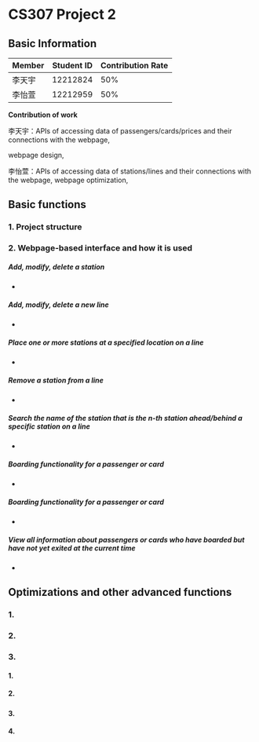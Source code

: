 # CS307 Project 2

## Basic Information

| Member | Student ID | Contribution Rate |
| ------ | ---------- | ----------------- |
| 李天宇 | 12212824   | 50%               |
| 李怡萱 | 12212959   | 50%               |

**Contribution of work**

李天宇：APIs of accessing data of passengers/cards/prices and their connections with the webpage, 

webpage design, 

李怡萱：APIs of accessing data of stations/lines and their connections with the webpage, webpage optimization, 



## Basic functions

### 1. Project structure



### 2. Webpage-based interface and how it is used



##### **Add, modify, delete a station**

- 

##### **Add, modify, delete a new line**

- 

##### **Place one or more stations at a specified location on a line**

- 

##### **Remove a station from a line**

- 

##### **Search the name of the station that is the n-th station ahead/behind a specific station on a line**

- 

##### **Boarding functionality for a passenger or card**

- 

##### Boarding functionality for a passenger or card

- 

##### **View all information about passengers or cards who have boarded but have not yet exited at the current time**

- 


## Optimizations and other advanced functions

### 1. 



### 2. 




### 3. 

#### 1. 



#### 2. 

##### 



#### 3. 





#### 4. 

